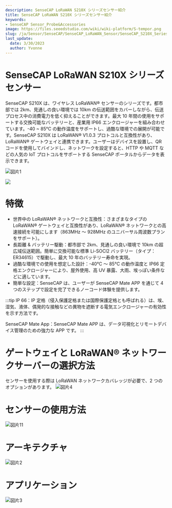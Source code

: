 ```yaml
---
description: SenseCAP LoRaWAN S210X シリーズセンサー紹介
title: SenseCAP LoRaWAN S210X シリーズセンサー紹介
keywords:
- SenseCAP Sensor_Probe&Accessories
image: https://files.seeedstudio.com/wiki/wiki-platform/S-tempor.png
slug: /ja/Sensor/SenseCAP/SenseCAP_LoRaWAN_Sensor/SenseCAP_S210X_Series/SenseCAP_LoRaWAN_S210X_Series_Sensor
last_update:
  date: 3/30/2023
  author: Yvonne
---
```



# SenseCAP LoRaWAN S210X シリーズセンサー

SenseCAP S210X は、ワイヤレス LoRaWAN® センサーのシリーズです。都市部では 2km、見通しの良い環境では 10km の伝送範囲をカバーしながら、伝送プロセス中の消費電力を低く抑えることができます。最大 10 年間の使用をサポートする交換可能なバッテリーと、産業用 IP66 エンクロージャーを組み合わせています。-40 ~ 85℃ の動作温度をサポートし、過酷な環境での展開が可能です。SenseCAP S210X は LoRaWAN® V1.0.3 プロトコルと互換性があり、LoRaWAN® ゲートウェイと連携できます。ユーザーはデバイスを設置し、QR コードを使用してバインドし、ネットワークを設定すると、HTTP や MQTT などの人気の IoT プロトコルをサポートする SenseCAP ポータルからデータを表示できます。

![図片1](https://media-cdn.seeedstudio.com/media/wysiwyg/111_1.png)
<p style={{textAlign: 'center' }}><a href="https://www.seeedstudio.com/SenseCAP-S2101-LoRaWAN-Air-Temperature-and-Humidity-Sensor-p-5354.html" target="_blank"><img src="https://files.seeedstudio.com/wiki/Seeed-WiKi/docs/images/get_one_now.png" border={0} /></a></p>

# 特徴

- 世界中の LoRaWAN® ネットワークと互換性：さまざまなタイプの LoRaWAN® ゲートウェイと互換性があり、LoRaWAN® ネットワークとの高速接続を可能にします（863MHz ～ 928MHz のユニバーサル周波数プランをサポート）。
- 長距離 & バッテリー駆動：都市部で 2km、見通しの良い環境で 10km の超広域伝送範囲。簡単に交換可能な標準 Li-SOCl2 バッテリー（タイプ：ER34615）で駆動し、最大 10 年のバッテリー寿命を実現。
- 過酷な環境での使用を想定した設計：-40℃ ～ 85℃ の動作温度と IP66 定格エンクロージャーにより、屋外使用、高 UV 暴露、大雨、埃っぽい条件などに適しています。
- 簡単な設定：SenseCAP は、ユーザーが SenseCAP Mate APP を通じて 4 つのステップで設定を完了できるノーコード体験を提供します。

:::tip
IP 66：IP 定格（侵入保護定格または国際保護定格とも呼ばれる）は、埃、湿気、液体、偶発的な接触などの異物を遮断する電気エンクロージャーの有効性を示す方法です。

SenseCAP Mate App：SenseCAP Mate APP は、データ可視化とリモートデバイス管理のための強力な APP です。
:::

# ゲートウェイと LoRaWAN® ネットワークサーバーの選択方法

センサーを使用する際は LoRaWAN ネットワークカバレッジが必要で、2 つのオプションがあります。
![図片4](https://files.seeedstudio.com/wiki/SenseCAP/SenseCAP_LoRaWAN_S210X_Series/4.png)

# センサーの使用方法

![図片11](https://files.seeedstudio.com/wiki/SenseCAP/SenseCAP_LoRaWAN_S210X_Series/11.png)

# アーキテクチャ

![図片2](https://media-cdn.seeedstudio.com/media/wysiwyg/222.png)

# アプリケーション

![図片3](https://wdcdn.qpic.cn/MTY4ODg1NTg2NjMyNjM0Nw_764306_m5FVYoxTQ-Ayq1fK_1669970097?w=1080&h=584)